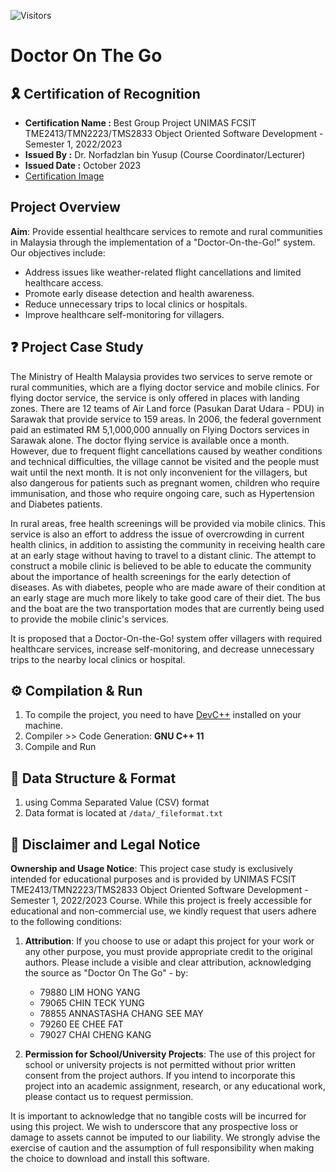 ![Visitors](https://api.visitorbadge.io/api/visitors?path=https%3A%2F%2Fgithub.com%2FHongYang01%2Fdoctor-on-the-go&labelColor=%23d9e3f0&countColor=%23697689&style=flat)

# Doctor On The Go

## 🎗️ Certification of Recognition

- **Certification Name :** Best Group Project UNIMAS FCSIT TME2413/TMN2223/TMS2833 Object Oriented Software Development - Semester 1, 2022/2023
- **Issued By :** Dr. Norfadzlan bin Yusup (Course Coordinator/Lecturer)
- **Issued Date :** October 2023
- [Certification Image]()

## Project Overview

**Aim**: Provide essential healthcare services to remote and rural communities in Malaysia through the implementation of a "Doctor-On-the-Go!" system. Our objectives include:

- Address issues like weather-related flight cancellations and limited healthcare access.
- Promote early disease detection and health awareness.
- Reduce unnecessary trips to local clinics or hospitals.
- Improve healthcare self-monitoring for villagers.

## ❓ Project Case Study

The Ministry of Health Malaysia provides two services to serve remote or rural communities, which are a flying doctor service and mobile clinics. For flying doctor service, the service is only offered in places with landing zones. There are 12 teams of Air Land force (Pasukan Darat Udara - PDU) in Sarawak that provide service to 159 areas. In 2006, the federal government paid an estimated RM 5,1,000,000 annually on Flying Doctors services in Sarawak alone. The doctor flying service is available once a month. However, due to frequent flight cancellations caused by weather conditions and technical difficulties, the village cannot be visited and the people must wait until the next month. It is not only inconvenient for the villagers, but also dangerous for patients such as pregnant women, children who require immunisation, and those who require ongoing care, such as Hypertension and Diabetes patients.

In rural areas, free health screenings will be provided via mobile clinics. This service is also an effort to address the issue of overcrowding in current health clinics, in addition to assisting the community in receiving health care at an early stage without having to travel to a distant clinic. The attempt to construct a mobile clinic is believed to be able to educate the community about the importance of health screenings for the early detection of diseases. As with diabetes, people who are made aware of their condition at an early stage are much more likely to take good care of their diet. The bus and the boat are the two transportation modes that are currently being used to provide the mobile clinic's services.

It is proposed that a Doctor-On-the-Go! system offer villagers with required healthcare services, increase self-monitoring, and decrease unnecessary trips to the nearby local clinics or hospital.

## ⚙️ Compilation & Run

1. To compile the project, you need to have [DevC++](https://sourceforge.net/projects/orwelldevcpp/) installed on your machine.
2. Compiler >> Code Generation: **GNU C++ 11**
3. Compile and Run

## 💾 Data Structure & Format

1. using Comma Separated Value (CSV) format
2. Data format is located at `/data/_fileformat.txt`

## 📜 Disclaimer and Legal Notice

**Ownership and Usage Notice**: This project case study is exclusively intended for educational purposes and is provided by UNIMAS FCSIT TME2413/TMN2223/TMS2833 Object Oriented Software Development - Semester 1, 2022/2023 Course. While this project is freely accessible for educational and non-commercial use, we kindly request that users adhere to the following conditions:

1. **Attribution**: If you choose to use or adapt this project for your work or any other purpose, you must provide appropriate credit to the original authors. Please include a visible and clear attribution, acknowledging the source as "Doctor On The Go" - by:

   - 79880 LIM HONG YANG
   - 79065 CHIN TECK YUNG
   - 78855 ANNASTASHA CHANG SEE MAY
   - 79260 EE CHEE FAT
   - 79027 CHAI CHENG KANG

2. **Permission for School/University Projects**: The use of this project for school or university projects is not permitted without prior written consent from the project authors. If you intend to incorporate this project into an academic assignment, research, or any educational work, please contact us to request permission.

It is important to acknowledge that no tangible costs will be incurred for using this project. We wish to underscore that any prospective loss or damage to assets cannot be imputed to our liability. We strongly advise the exercise of caution and the assumption of full responsibility when making the choice to download and install this software.
